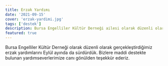 ```yaml
---
title: Erzak Yardımı
date: '2021-09-15'
cover: 'erzak-yardimi.jpg'
tags: ['destek']
description: Bursa Engelliler Kültür Derneği ailesi olarak düzenli olarak gerçekleştirdiğimiz erzak yardımlarını Eylül ayında da sürdürdük.
featured: true
---
```


Bursa Engelliler Kültür Derneği olarak düzenli olarak gerçekleştirdiğimiz erzak yardımlarını Eylül ayında da sürdürdük. Bizlere maddi destekte bulunan yardımseverlerimize canı gönülden teşekkür ederiz.
